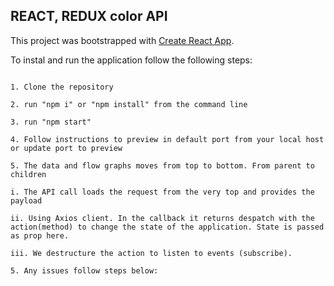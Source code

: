 

## REACT, REDUX color API


This project was bootstrapped with [Create React App](https://github.com/facebookincubator/create-react-app).

To instal and run the application follow the following steps:

```

1. Clone the repository

2. run "npm i" or "npm install" from the command line

3. run "npm start"

4. Follow instructions to preview in default port from your local host or update port to preview

5. The data and flow graphs moves from top to bottom. From parent to children

i. The API call loads the request from the very top and provides the payload

ii. Using Axios client. In the callback it returns despatch with the action(method) to change the state of the application. State is passed as prop here.

iii. We destructure the action to listen to events (subscribe).

5. Any issues follow steps below:

```


